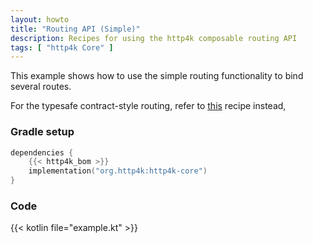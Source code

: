 ```yaml
---
layout: howto
title: "Routing API (Simple)"
description: Recipes for using the http4k composable routing API
tags: [ "http4k Core" ]
---
```


This example shows how to use the simple routing functionality to bind several routes.

For the typesafe contract-style routing, refer to [this](/howto/integrate_with_openapi/) recipe instead,

### Gradle setup

```kotlin
dependencies {
    {{< http4k_bom >}}
    implementation("org.http4k:http4k-core")
}
```

### Code

{{< kotlin file="example.kt" >}}
